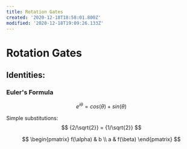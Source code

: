 ```yaml
---
title: Rotation Gates
created: '2020-12-18T18:58:01.800Z'
modified: '2020-12-18T19:09:26.133Z'
---
```


# Rotation Gates

## Identities:

### Euler's Formula
$$
e^{i\theta}=cos(\theta)+sin(\theta)
$$

Simple substitutions:
$$
{2/\sqrt{2}} = {1/\sqrt{2}}
$$



$$
\begin{pmatrix}
   f(\alpha) & b \\
   a         & f(\beta)
\end{pmatrix}
$$

